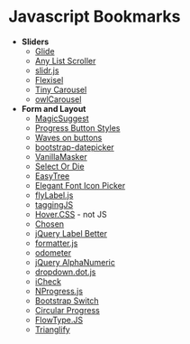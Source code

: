 # Javascript Bookmarks

* **Sliders**
    * [Glide](http://jedrzejchalubek.com/glide/)
    * [Any List Scroller](http://als.musings.it/)
    * [slidr.js](http://www.bchanx.com/slidr)
    * [Flexisel](http://9bitstudios.github.io/flexisel/)
    * [Tiny Carousel](http://baijs.nl/tinycarousel/)
    * [owlCarousel](http://owlgraphic.com/owlcarousel/demos/one.html)
* **Form and Layout**
    * [MagicSuggest](http://nicolasbize.com/magicsuggest/examples.html)
    * [Progress Button Styles](http://tympanus.net/Development/ProgressButtonStyles/)
    * [Waves on buttons](http://publicis-indonesia.github.io/Waves/)
    * [bootstrap-datepicker](http://eternicode.github.io/bootstrap-datepicker/?markup=input&format=&weekStart=&startDate=&endDate=&startView=0&minViewMode=0&todayBtn=false&language=en&orientation=auto&multidate=&multidateSeparator=&keyboardNavigation=on&forceParse=on#sandbox)
    * [VanillaMasker](http://bankfacil.github.io/vanilla-masker/)
    * [Select Or Die](http://vst.mn/selectordie/)
    * [EasyTree](https://github.com/mattrand/EasyTree)
    * [Elegant Font Icon Picker](http://www.webappers.com/2014/06/17/elegant-font-icon-picker-jquery-plugin/)
    * [flyLabel.js](http://athaeryn.github.io/flyLabel.js/)
    * [taggingJS](http://sniperwolf.github.io/taggingJS/)
    * [Hover.CSS](http://ianlunn.github.io/Hover/#) - not JS
    * [Chosen](http://harvesthq.github.io/chosen/)
    * [jQuery Label Better](http://www.thepetedesign.com/demos/label_better_demo.html)
    * [formatter.js](http://firstopinion.github.io/formatter.js/demos.html)
    * [odometer](http://github.hubspot.com/odometer/)
    * [jQuery AlphaNumeric](http://www.shiguenori.com/material/alphanumeric/index.html)
    * [dropdown.dot.js](http://rogerdudler.github.io/dropdown.dot.js/)
    * [iCheck](http://fronteed.com/iCheck/#skin-futurico)
    * [NProgress.js](http://ricostacruz.com/nprogress/)
    * [Bootstrap Switch](http://www.bootstrap-switch.org/)
    * [Circular Progress](https://github.com/neoziro/circular-progress)
    * [FlowType.JS](http://simplefocus.com/flowtype/)
    * [Trianglify](http://qrohlf.com/trianglify/)
